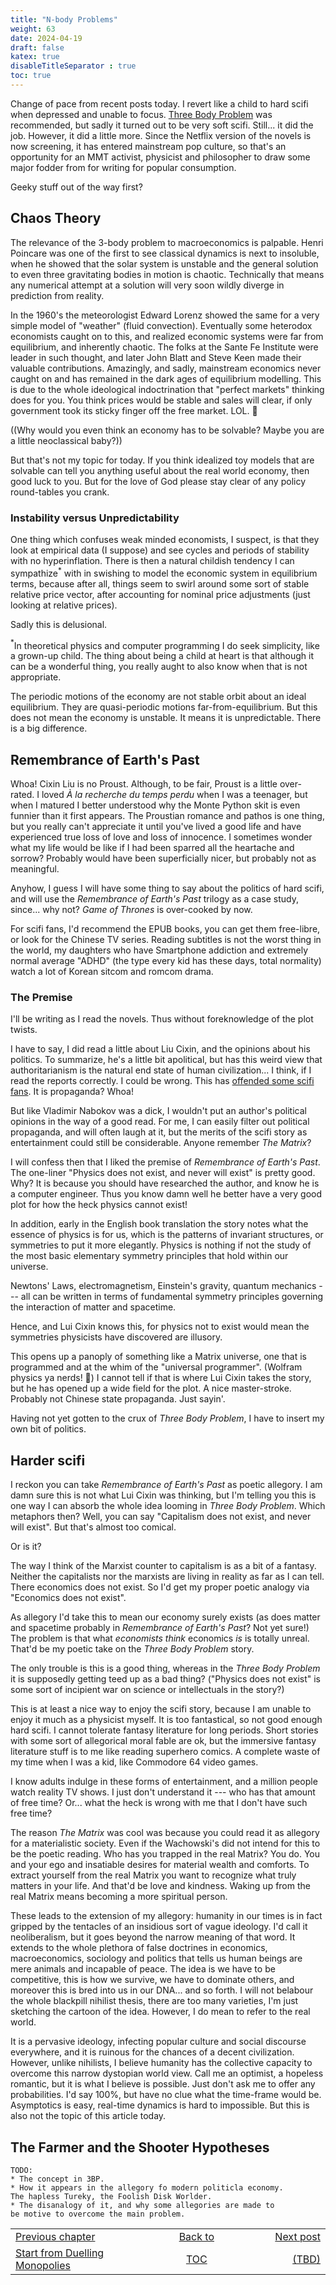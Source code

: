 ```yaml
---
title: "N-body Problems"
weight: 63
date: 2024-04-19
draft: false
katex: true
disableTitleSeparator : true
toc: true
---
```


Change of pace from recent posts today. I revert like a child to hard scifi 
when depressed and unable to focus. 
[Three Body Problem](https://en.wikipedia.org/wiki/The_Three-Body_Problem_(novel))
was recommended, but sadly it turned out to be very soft scifi. Still... it 
did the job.  However, it did a little more. Since the Netflix version of the 
novels is now screening, it has entered mainstream pop culture, so that's an opportunity for an MMT activist, physicist and philosopher to draw some 
major fodder from for writing for popular consumption.

Geeky stuff out of the way first?

## Chaos Theory

The relevance of the 3-body problem to macroeconomics is palpable. 
Henri Poincare was one of the first to see classical dynamics is next to 
insoluble, when he showed that the solar system is unstable and the general 
solution to even three gravitating bodies in motion is chaotic. Technically 
that means any numerical attempt at a solution will very soon wildly diverge 
in prediction from reality.

In the 1960's the meteorologist Edward Lorenz showed the same for a very simple 
model of "weather" (fluid convection). Eventually some heterodox economists 
caught on to this, and realized economic systems were far from equilibrium, 
and inherently chaotic. The folks at the Sante Fe Institute were leader in 
such thought, and later John Blatt and Steve Keen made their valuable 
contributions. Amazingly, and sadly, mainstream economics never caught on and 
has remained in the dark ages of equilibrium modelling.  This is due to the 
whole ideological indoctrination that "perfect markets" thinking does for you. 
You think prices would be stable and sales will clear, if only 
government took its sticky finger off the free market. LOL. 🤣

((Why would you even think an economy has to be solvable? Maybe you are a 
little neoclassical baby?))

But that's not my topic for today. If you think idealized toy models that are 
solvable can tell you anything useful about the real world economy, then good 
luck to you. But for the love of God please stay clear of any policy 
round-tables you crank.

### Instability versus Unpredictability

One thing which confuses weak minded economists, I suspect, is that they look 
at empirical data (I suppose) and see cycles and periods of stability with no 
hyperinflation. There is then a natural childish tendency I can sympathize${}^\ast$ 
with in swishing to model the economic system in equilibrium terms, because 
after all, things seem to swirl around some sort of stable relative price 
vector, after accounting for nominal price adjustments (just looking at 
relative prices).

Sadly this is delusional.

${}^\ast$In theoretical physics and computer programming I do seek simplicity, 
like a grown-up child. The thing about being a child at heart is that although 
it can be a wonderful thing, you really aught to also know when that is not 
appropriate.

The periodic motions of the economy are not stable orbit about an ideal 
equilibrium. They are quasi-periodic motions far-from-equilibrium. But this 
does not mean the economy is unstable. It means it is unpredictable. There is 
a big difference.


## Remembrance of Earth's Past

Whoa! Cixin Liu is no Proust. Although, to be fair, Proust is a little 
over-rated. I loved _À la recherche du temps perdu_ when I was a teenager, but 
when I matured I better understood why the Monte Python skit is even funnier 
than it first appears.  The Proustian romance and pathos is one thing, but 
you really can't appreciate it until you've lived a good life and have 
experienced true loss of love and loss of innocence. I sometimes wonder what 
my life would be like if I had been sparred all the heartache and sorrow? 
Probably would have been superficially nicer, but probably not as meaningful.

Anyhow, I guess I will have some thing to say about the politics of hard 
scifi, and will use the *Remembrance of Earth's Past* trilogy as a case 
study, since... why not?  *Game of Thrones* is over-cooked by now.

For scifi fans, I'd recommend the EPUB books, you can get them free-libre, or 
look for the Chinese TV series. Reading subtitles is not the worst thing in 
the world, my daughters who have Smartphone addiction and extremely normal 
average "ADHD" (the type every kid has these days, total normality) watch a 
lot of Korean sitcom and romcom drama.

### The Premise

I'll be writing as I read the novels. Thus without foreknowledge of the plot 
twists.

I have to say, I did read a little about Liu Cixin, and the opinions about 
his politics.  To summarize, he's a little bit apolitical, but has this weird 
view that authoritarianism is the natural end state of human civilization... 
I think, if I read the reports correctly. I could be wrong. This has 
[offended some scifi fans](https://www.youtube.com/watch?v=uGZW1xnkzkI). 
It is propaganda?  Whoa!

But like Vladimir Nabokov was a dick, I wouldn't put an author's political 
opinions in the way of a good read. For me, I can easily filter out political 
propaganda, and will often laugh at it, but the merits of the scifi story as 
entertainment could still be considerable. Anyone remember *The Matrix*?

I will confess then that I liked the premise of *Remembrance of Earth's Past*. 
The one-liner "Physics does not exist, and never will exist" is pretty good.
Why? It is because you should have researched the author, and know he is a 
computer engineer. Thus you know damn well he better have a very good plot for 
how the heck physics cannot exist! 

In addition, early in the English book translation the story notes what the 
essence of physics is for us, which is the patterns of invariant structures, 
or symmetries to put it more elegantly. Physics is nothing if not the study 
of the most basic elementary symmetry principles that hold within our universe.

Newtons' Laws, electromagnetism, Einstein's gravity, quantum mechanics --- 
all can be written in terms of fundamental symmetry principles governing the 
interaction of matter and spacetime.

Hence, and Lui Cixin knows this, for physics not to exist would mean the 
symmetries physicists have discovered are illusory.

This opens up a panoply of something like a Matrix universe, one that is 
programmed and at the whim of the "universal programmer". (Wolfram physics 
ya nerds! 🤣)  I cannot tell if that is where Lui Cixin takes the story, but 
he has opened up a wide field for the plot. A nice master-stroke. Probably not 
Chinese state propaganda. Just sayin'.

Having not yet gotten to the crux of *Three Body Problem*, I have to insert my 
own bit of politics.


## Harder scifi

I reckon you can take *Remembrance of Earth's Past* as poetic allegory. I am 
damn sure this is not what Lui Cixin was thinking, but I'm telling you this 
is one way I can absorb the whole idea looming in *Three Body Problem*.
Which metaphors then? Well, you can say "Capitalism does not exist, and never 
will exist". But that's almost too comical.

Or is it?

The way I think of the Marxist counter to capitalism is as a bit of a fantasy. 
Neither the capitalists nor the marxists are living in reality as far as I 
can tell. There economics does not exist.  So I'd get my proper poetic analogy 
via "Economics does not exist".

As allegory I'd take this to mean our economy surely exists (as does matter 
and spacetime probably in *Remembrance of Earth's Past*? Not yet sure!) The 
problem is that what *economists think* economics *is* is totally unreal. 
That'd be my poetic take on the *Three Body Problem* story. 

The only trouble is this is a good thing, whereas in the *Three Body Problem* 
it is supposedly getting teed up as a bad thing? ("Physics does not exist" is 
some sort of incipient war on science or intellectuals in the story?) 

This is at least a nice way to enjoy the scifi story, because I am unable to 
enjoy it much as a physicist myself. It is too fantastical, so not good 
enough hard scifi. I cannot tolerate fantasy literature for long periods. 
Short stories with some sort of allegorical moral fable are ok, but the 
immersive fantasy literature stuff is to me like reading superhero comics. 
A complete waste of my time when I was a kid, like Commodore 64 video games.

I know adults indulge in these forms of entertainment, and a million people 
watch reality TV shows. I just don't understand it --- who has that amount of 
free time? Or... what the heck is wrong with me that I don't have such free 
time?

The reason *The Matrix* was cool was because you could read it as allegory for 
a materialistic society. Even if the Wachowski's did not intend for this to be 
the poetic reading. Who has you trapped in the real Matrix? You do. You 
and your ego and insatiable desires for material wealth and comforts. To 
extract yourself from the real Matrix you want to recognize what truly 
matters in your life. And that'd be love and kindness. Waking up from the 
real Matrix means becoming a more spiritual person.

These leads to the extension of my allegory: humanity in our times is in fact 
gripped by the tentacles of an insidious sort of vague ideology. I'd call it 
neoliberalism, but it goes beyond the narrow meaning of that word. It extends 
to the whole plethora of false doctrines in economics, macroeconomics, sociology 
and politics that tells us human beings are mere animals and incapable of peace. 
The idea is we have to be competitive, this is how we survive, we have to 
dominate others, and moreover this is bred into us in our DNA... and so forth. 
I will not belabour the whole blackpill nihilist thesis, there are too many 
varieties, I'm just sketching the cartoon of the idea.  However, I do mean 
to refer to the real world.

It is a pervasive ideology, infecting popular culture and social discourse 
everywhere, and it is ruinous for the chances of a decent civilization. 
However, unlike nihilists, I believe humanity has the collective capacity to 
overcome this narrow dystopian world view. Call me an optimist, a hopeless 
romantic, but it is what I believe is possible. Just don't ask me to offer 
any probabilities. I'd say 100%, but have no clue what the time-frame would 
be. Asymptotics is easy, real-time dynamics is hard to impossible. But this 
is also not the topic of this article today.


## The Farmer and the Shooter Hypotheses

```
TODO:
* The concept in 3BP.
* How it appears in the allegory fo modern politicla economy.
The hapless Tureky, the Foolish Disk Worlder.
* The disanalogy of it, and why some allegories are made to 
be motive to overcome the main problem.
```


 
<table style="border-collapse: collapse; border=0;">
    <colgroup>
       <col span="1" style="width: 25%;">
       <col span="1" style="width: 15%;">
       <col span="1" style="width: 15%;">
    </colgroup>
<tr style="border: 1px solid color:#0f0f0f;">
<td style="border: 1px solid color:#0f0f0f;">
<a href="../61_inflation_starts_with_monopoly">Previous chapter</a></td>
<td style="border: 1px solid color:#0f0f0f; text-align:center;">
<a href="../">Back to</a></td>
<td style="border: 1px solid color:#0f0f0f; text-align:right;">
<a href="./">Next post</a></td>
</tr>
<tr style="border: 1px solid color:#0f0f0f;">
<td style="border: 1px solid color:#0f0f0f;">
<a href="../61_inflation_starts_with_monopoly">Start from Duelling Monopolies</a></td>
<td style="border: 1px solid color:#0f0f0f; text-align:center;">
<a href="../">TOC</a></td>
<td style="border: 1px solid color:#0f0f0f; text-align:right;">
<a href="./">(TBD)</a></td>
</tr>
</table>
